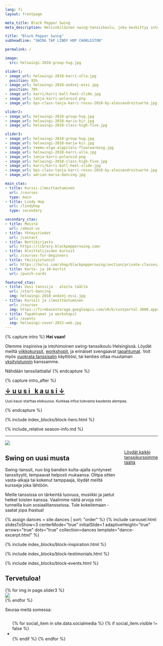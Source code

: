```yaml
---
lang: fi
layout: frontpage

meta_title: Black Pepper Swing
meta_description: Helsinkiläinen swing-tanssikoulu, joka keskittyy intohimoisesti ns. autenttisiin swing-tansseihin. Meiltä löytyy niin viikottaisia kursseja kuin workshopeja, tapahtumia, sekä kaikennäköistä muuta tanssiin liittyvää.

title: "Black Pepper Swing"
subheadline: "SWING TAP LINDY HOP CHARLESTON"

permalink: /

image:
  src: helswingi-2018-group-hug.jpg

slider1:
- image_url: helswingi-2018-karri-ulla.jpg
  position: 93%
- image_url: helswingi-2018-andzej-essi.jpg
  position: 70%
- image_url: karri/karri-ball-heel-slide.jpg
- image_url: tanja-karri-polaroid.png
- image_url: bps-class-tanja-karri-ressu-2018-by-alessandroituarte.jpg

slider2:
- image_url: helswingi-2018-group-hug.jpg
- image_url: helswingi-2018-maria-kir.jpg
- image_url: helswingi-2018-class-high-five.jpg

slider3:
- image_url: helswingi-2018-group-hug.jpg
- image_url: helswingi-2018-maria-kir.jpg
- image_url: teemu-olga-alppitalo-floorwarming.jpg
- image_url: helswingi-2018-karri-ulla.jpg
- image_url: tanja-karri-polaroid.png
- image_url: helswingi-2018-class-high-five.jpg
- image_url: karri/karri-ball-heel-slide.jpg
- image_url: bps-class-tanja-karri-ressu-2018-by-alessandroituarte.jpg
- image_url: adrian-maria-dancing.jpg

main_ctas:
- title: Kurssi-ilmoittautuminen
  url: /courses
  type: main
- title: Lindy Hop
  url: /lindyhop
  type: secondary

secondary_ctas:
- title: Meistä
  url: /about-us
- title: Yhteystiedot
  url: /contact
- title: Nettikirjasto
  url: https://library.blackpepperswing.com/
- title: Aloittelijoiden kurssit
  url: /courses-for-beginners
- title: Yksityistunnit
  url: https://holvi.com/shop/blackpepperswing/section/private-classes/
- title: Kerta- ja 10-kortit
  url: /punch-cards

featured_ctas:
- title: Uusi tanssija - aloita täältä
  url: /start-dancing
  img: helswingi-2018-andzej-essi.jpg
- title: Kurssit ja ilmoittautuminen
  url: /courses
  img: https://firebasestorage.googleapis.com/v0/b/custportal-3000.appspot.com/o/media%2Fbps-autumn-2022.jpg?alt=media&token=19fae595-876a-41d2-8386-8ce1fc1752b7
- title: Tapahtumat ja workshopit
  url: /events
  img: helswingi-cover-2022-web.jpg
---
```


{% capture intro %}
**Hei vaan!**

Olemme inspiroiva ja intohimoinen swing-tanssikoulu Helsingissä. Löydät meiltä [viikkokurssit](/courses), [workshopit](/events), ja erinäiset svengaavat [tapahtumat](/events). Voit myös [vuokrata tanssisalin](/studio-rental) käyttöösi, tai kenties ottaa muutaman [yksityistunnin](/services/#private-classes) kanssamme.

Nähdään tanssilattialla!
{% endcapture %}

{% capture intro_after %}
<div class="text-center">
<h2 style="margin: 0; font-weight: bold;"><a href="#season-info" style="color: inherit;">↓ u u s i&nbsp; &nbsp;k a u s i ↓</a></h2>
<p><small>Uusi kausi starttaa elokuussa. Kurkkaa infoa tulevasta kaudesta alempaa.</small></p>
</div>
{% endcapture %}

{% include index_blocks/block-hero.html %}

<a id="season-info" />
<div class="t30"></div>
{% include_relative season-info.md %}
<div class="t50"></div>

<div class="show-for-medium-up"></div>
<hr class="decor skew-left" />

<section class="row b30 align-items-end">
  <div class="large-6 medium-10 medium-centered columns aside pr20">
    <div class="frame landscape shadow-pop">
      <img src="{{ 'helswingi-2018-group-picture-tommi.jpg' | imgurl,size:'medium' }}" />
    </div>
    <div class="show-for-medium-up b30"></div>
  </div>
  <div class="large-6 medium-8 medium-centered columns end t20">
    <div class="show-for-large-up t90"></div>
    <div class="t10"></div>
    <h2>Swing on uusi <b>musta</b></h2>
    <p>Swing-tanssit, nuo big bandien kulta-ajalla syntyneet tanssityylit, tempaavat helposti mukaansa. Olitpa sitten vasta-alkaja tai kokenut tamppaaja, löydät meiltä kursseja joka lähtöön.</p>
    <p>Meille tanssissa on tärkeintä luovuus, musiikki ja jaetut hetket toisten kanssa. Vaalimme näitä arvoja niin tunneilla kuin sosiaalitansseissa. Tule kokeilemaan - saatat jopa ihastua!</p>
    <p><a href="{{ site.baseurl }}/courses" class="">Löydät kaikki tanssikurssimme täältä</a></p>
  </div>
</section>

<section class="row width-max">
  <div class="medium-12 columns slick-padded">
  {% assign dances = site.dances | sort: "order" %}
  {% include carousel.html slidesToShow=3 centerMode="true" initialSlide=1 adaptiveHeight="true" arrows="true" dots="true" collection=dances template="dance-excerpt.html" %}
  </div>
</section>

{% include index_blocks/block-inspiration.html %}

{% include index_blocks/block-testimonials.html %}

{% include index_blocks/block-events.html %}


<h2 class="text-center">Tervetuloa!</h2>

<section class="row width-max b30">
  <div class="medium-12 columns slick-padded">
    <div class="slick-carousel" {% include slick-data slidesToShow=3 variableWidth=true %}>
      {% for img in page.slider3 %}
      <div class="item">
          <img src="{{ img.image_url | imgurl,size:'medium' }}" style="object-position: {{ img.position | default: "center" }}; height: 320px; width: auto;" />
      </div>
      {% endfor %}
    </div>
  </div>
</section>

<div class="text-center">
  <p>Seuraa meitä somessa:</p>
  <div class="text-center t15">
    <ul class="inline-list social-icons" style="display: inline-block;">
      {% for social_item in site.data.socialmedia %}
      {% if social_item.visible != false %}
      <li><a href="{{ social_item.url }}" target="_blank" class="{{ social_item.class }}" title="{{ social_item.title }}"></a></li>
      {% endif %}
      {% endfor %}
    </ul>
  </div>
</div>
